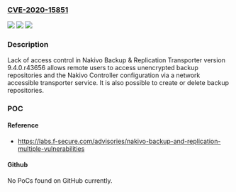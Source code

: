 ### [CVE-2020-15851](https://cve.mitre.org/cgi-bin/cvename.cgi?name=CVE-2020-15851)
![](https://img.shields.io/static/v1?label=Product&message=n%2Fa&color=blue)
![](https://img.shields.io/static/v1?label=Version&message=n%2Fa&color=blue)
![](https://img.shields.io/static/v1?label=Vulnerability&message=n%2Fa&color=brighgreen)

### Description

Lack of access control in Nakivo Backup & Replication Transporter version 9.4.0.r43656 allows remote users to access unencrypted backup repositories and the Nakivo Controller configuration via a network accessible transporter service. It is also possible to create or delete backup repositories.

### POC

#### Reference
- https://labs.f-secure.com/advisories/nakivo-backup-and-replication-multiple-vulnerabilities

#### Github
No PoCs found on GitHub currently.

